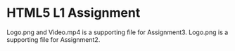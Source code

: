 # HTML5 L1 Assignment
Logo.png and Video.mp4 is a supporting file for Assignment3.
Logo.png is a supporting file for Assignment2.
